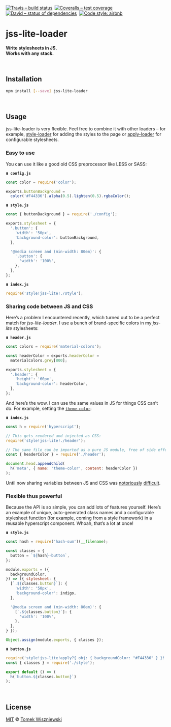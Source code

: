 [![Travis – build status
](https://img.shields.io/travis/tomekwi/jss-lite-loader/master.svg?style=flat-square
)](https://travis-ci.org/tomekwi/jss-lite-loader
) [![Coveralls – test coverage
](https://img.shields.io/coveralls/tomekwi/jss-lite-loader.svg?style=flat-square
)](https://coveralls.io/r/tomekwi/jss-lite-loader
) [![David – status of dependencies
](https://img.shields.io/david/tomekwi/jss-lite-loader.svg?style=flat-square
)](https://david-dm.org/tomekwi/jss-lite-loader
) [![Code style: airbnb
](https://img.shields.io/badge/code%20style-airbnb-777777.svg?style=flat-square
)](https://github.com/airbnb/javascript
)




# jss-lite-loader

**Write stylesheets in JS.  
Works with any stack.**




<a id="/installation"></a>&nbsp;

## Installation

```sh
npm install [--save] jss-lite-loader
```




<a id="/usage"></a>&nbsp;

## Usage

jss-lite-loader is very flexible. Feel free to combine it with other loaders – for example, [style-loader](https://github.com/webpack/style-loader) for adding the styles to the page or [apply-loader](https://github.com/mogelbrod/apply-loader) for configurable stylesheets.

<a id="/usage/simple"></a>

### Easy to use

You can use it like a good old CSS preprocessor like LESS or SASS:

**`∎ config.js`**

```js
const color = require('color');

exports.buttonBackground =
  color('#F44336').alpha(0.5).lighten(0.5).rgbaColor();
```

**`∎ style.js`**

```js
const { buttonBackground } = require('./config');

exports.stylesheet = {
  '.button': {
    'width': '50px',
    'background-color': buttonBackground,
  },

  '@media screen and (min-width: 80em)': {
    '.button': {
      'width': '100%',
    },
  },
};
```

**`∎ index.js`**

```js
require('style!jss-lite!./style');
```

<a id="/usage/code-sharing"></a>

### Sharing code between JS and CSS

Here’s a problem I encountered recently, which turned out to be a perfect match for *jss-lite-loader*. I use a bunch of brand-specific colors in my *jss-lite* stylesheets:

**`∎ header.js`**

```js
const colors = require('material-colors');

const headerColor = exports.headerColor =
  materialColors.grey[800];

exports.stylesheet = {
  '.header': {
    'height': '60px',
    'background-color': headerColor,
  },
};
```

And here’s the wow. I can use the same values in JS for things CSS can’t do. For example, setting the [`theme-color`](https://developers.google.com/web/updates/2014/11/Support-for-theme-color-in-Chrome-39-for-Android):

**`∎ index.js`**

```js
const h = require('hyperscript');

// This gets rendered and injected as CSS:
require('style!jss-lite!./header');

// The same file can be imported as a pure JS module, free of side effects:
const { headerColor } = require('./header');

document.head.appendChild(
  h('meta', { name: 'theme-color', content: headerColor })
);
```

Until now sharing variables between JS and CSS was [notoriously](http://stackoverflow.com/a/5885372/2816199) [difficult](https://github.com/7sempra/rosetta).

<a id="/usage/powerful"></a>

### Flexible thus powerful

Because the API is so simple, you can add lots of features yourself. Here’s an example of unique, auto-generated class names and a configurable stylesheet function (for example, coming from a style framework) in a reusable hyperscript component. Whoah, that’s a lot at once!

**`∎ style.js`**

```js
const hash = require('hash-sum')(__filename);

const classes = {
  button = `${hash}-button`,
};

module.exports = ({
  backgroundColor,
}) => ({ stylesheet: {
  [`.${classes.button}`]: {
    'width': '50px',
    'background-color': indigo,
  },

  '@media screen and (min-width: 80em)': {
    [`.${classes.button}`]: {
      'width': '100%',
    },
  },
} });

Object.assign(module.exports, { classes });
```

**`∎ button.js`**

```js
require('style!jss-lite!apply?{ obj: { backgroundColor: "#F44336" } }!./style');
const { classes } = require('./style');

export default () => (
  h(`button.${classes.button}`)
);
```




<a id="/license"></a>&nbsp;

## License

[MIT](./License.md) © [Tomek Wiszniewski](https://github.com/tomekwi)
